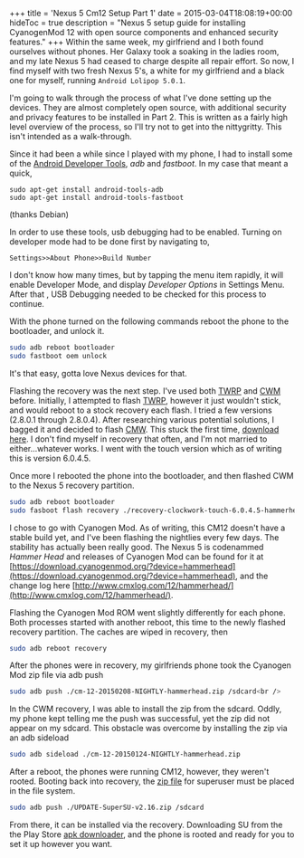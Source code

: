 +++
title = 'Nexus 5 Cm12 Setup Part 1'
date = 2015-03-04T18:08:19+00:00
hideToc = true
description = "Nexus 5 setup guide for installing CyanogenMod 12 with open source components and enhanced security features."
+++
Within the same week, my girlfriend and I both found ourselves without phones. Her Galaxy took a soaking in the ladies room, and my late Nexus 5 had ceased to charge despite all repair effort. So now, I find myself with two fresh Nexus 5's, a white for my girlfriend and a black one for myself, running `Android Lolipop 5.0.1`.

I'm going to walk through the process of  what I've done setting up the devices. They are almost completely open source, with additional security and privacy features to be installed in Part 2. This is written as a fairly high level overview of the process, so I'll try not to get into the nittygritty. This isn't intended as a walk-through.

Since it had been a while since I played with my phone, I had to install some of the [Android Developer Tools](http://developer.android.com/sdk/installing/index.html?pkg=tools), _adb_ and _fastboot_. In my case that meant a quick,

```
sudo apt-get install android-tools-adb
sudo apt-get install android-tools-fastboot
```
(thanks Debian)

In order to use these tools, usb debugging had to be enabled. Turning on developer mode had to be done first by navigating to,

`Settings>>About Phone>>Build Number`

I don't know how many times, but by tapping the menu item rapidly, it will enable Developer Mode, and display *Developer Options* in Settings Menu. After that , USB Debugging needed to be checked for this process to continue.

With the phone turned on the following commands reboot the phone to the bootloader, and unlock it.

```bash
sudo adb reboot bootloader  
sudo fastboot oem unlock
```

It's that easy, gotta love Nexus devices for that.

Flashing the recovery was the next step. I've used both [TWRP](http://teamw.in/project/twrp2) and [CWM](https://www.clockworkmod.com/) before. Initially, I attempted to flash [TWRP](http://teamw.in/project/twrp2), however it just wouldn't stick, and would reboot to a stock recovery each flash. I tried a few versions (2.8.0.1 through 2.8.0.4). After researching various potential solutions, I bagged it and decided to flash [CMW](https://www.clockworkmod.com/). This stuck the first time, [download here](https://www.clockworkmod.com/rommanager). I don't find myself in recovery that often, and I'm not married to either...whatever works. I went with the touch version which as of writing this is version 6.0.4.5.

Once more I rebooted the phone into the bootloader, and then flashed CWM to the Nexus 5 recovery partition.

```bash
sudo adb reboot bootloader
sudo fasboot flash recovery ./recovery-clockwork-touch-6.0.4.5-hammerhead.img
```

I chose to go with Cyanogen Mod. As of writing, this CM12 doesn't have a stable build yet, and I've been flashing the nightlies every few days. The stability has actually been really good. The Nexus 5 is codenammed *Hammer Head* and releases of Cyanogen Mod can be found for it at [https://download.cyanogenmod.org/?device=hammerhead](https://download.cyanogenmod.org/?device=hammerhead), and the change log here [http://www.cmxlog.com/12/hammerhead/](http://www.cmxlog.com/12/hammerhead/).

Flashing the Cyanogen Mod ROM went slightly differently for each phone. Both processes started with another reboot, this time to the newly flashed recovery partition. The caches are wiped in recovery, then

```bash
sudo adb reboot recovery
```

After the phones were in recovery, my girlfriends phone took the Cyanogen Mod zip file via adb push

```bash
sudo adb push ./cm-12-20150208-NIGHTLY-hammerhead.zip /sdcard<br />
```

In the CWM recovery, I was able to install the zip from the sdcard. Oddly, my phone kept telling me the push was successful, yet the zip did not appear on my sdcard. This obstacle was overcome by installing the zip via an adb sideload

```bash
sudo adb sideload ./cm-12-20150124-NIGHTLY-hammerhead.zip
```

After a reboot, the phones were running CM12, however, they weren't rooted. Booting back into recovery, the [zip file](http://www.devfiles.co/download/pJGDQP7n/UPDATE-SuperSU-v2.16.zip) for superuser must be placed in the file system.

```bash
sudo adb push ./UPDATE-SuperSU-v2.16.zip /sdcard
```

From there, it can be installed via the recovery. Downloading SU from the the Play Store [apk downloader](http://apps.evozi.com/apk-downloader/), and the phone is rooted and ready for you to set it up however you want.